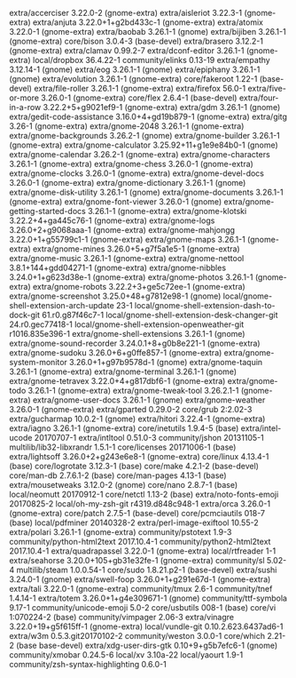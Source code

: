 extra/accerciser 3.22.0-2 (gnome-extra)
extra/aisleriot 3.22.3-1 (gnome-extra)
extra/anjuta 3.22.0+1+g2bd433c-1 (gnome-extra)
extra/atomix 3.22.0-1 (gnome-extra)
extra/baobab 3.26.1-1 (gnome)
extra/bijiben 3.26.1-1 (gnome-extra)
core/bison 3.0.4-3 (base-devel)
extra/brasero 3.12.2-1 (gnome-extra)
extra/clamav 0.99.2-7
extra/dconf-editor 3.26.1-1 (gnome-extra)
local/dropbox 36.4.22-1
community/elinks 0.13-19
extra/empathy 3.12.14-1 (gnome)
extra/eog 3.26.1-1 (gnome)
extra/epiphany 3.26.1-1 (gnome)
extra/evolution 3.26.1-1 (gnome-extra)
core/fakeroot 1.22-1 (base-devel)
extra/file-roller 3.26.1-1 (gnome-extra)
extra/firefox 56.0-1
extra/five-or-more 3.26.0-1 (gnome-extra)
core/flex 2.6.4-1 (base-devel)
extra/four-in-a-row 3.22.2+5+g9021ef9-1 (gnome-extra)
extra/gdm 3.26.1-1 (gnome)
extra/gedit-code-assistance 3.16.0+4+gd19b879-1 (gnome-extra)
extra/gitg 3.26-1 (gnome-extra)
extra/gnome-2048 3.26.1-1 (gnome-extra)
extra/gnome-backgrounds 3.26.2-1 (gnome)
extra/gnome-builder 3.26.1-1 (gnome-extra)
extra/gnome-calculator 3.25.92+11+g1e9e84b0-1 (gnome)
extra/gnome-calendar 3.26.2-1 (gnome-extra)
extra/gnome-characters 3.26.1-1 (gnome-extra)
extra/gnome-chess 3.26.0-1 (gnome-extra)
extra/gnome-clocks 3.26.0-1 (gnome-extra)
extra/gnome-devel-docs 3.26.0-1 (gnome-extra)
extra/gnome-dictionary 3.26.1-1 (gnome)
extra/gnome-disk-utility 3.26.1-1 (gnome)
extra/gnome-documents 3.26.1-1 (gnome-extra)
extra/gnome-font-viewer 3.26.0-1 (gnome)
extra/gnome-getting-started-docs 3.26.1-1 (gnome-extra)
extra/gnome-klotski 3.22.2+4+ga445c76-1 (gnome-extra)
extra/gnome-logs 3.26.0+2+g9068aaa-1 (gnome-extra)
extra/gnome-mahjongg 3.22.0+1+g55799c1-1 (gnome-extra)
extra/gnome-maps 3.26.1-1 (gnome-extra)
extra/gnome-mines 3.26.0+5+g7f5a1e5-1 (gnome-extra)
extra/gnome-music 3.26.1-1 (gnome-extra)
extra/gnome-nettool 3.8.1+144+gdd04271-1 (gnome-extra)
extra/gnome-nibbles 3.24.0+1+g623d38e-1 (gnome-extra)
extra/gnome-photos 3.26.1-1 (gnome-extra)
extra/gnome-robots 3.22.2+3+ge5c72ee-1 (gnome-extra)
extra/gnome-screenshot 3.25.0+48+g7812e98-1 (gnome)
local/gnome-shell-extension-arch-update 23-1
local/gnome-shell-extension-dash-to-dock-git 61.r0.g87f46c7-1
local/gnome-shell-extension-desk-changer-git 24.r0.gec77418-1
local/gnome-shell-extension-openweather-git r1016.835e396-1
extra/gnome-shell-extensions 3.26.1-1 (gnome)
extra/gnome-sound-recorder 3.24.0.1+8+g0b8e221-1 (gnome-extra)
extra/gnome-sudoku 3.26.0+6+g0ffe857-1 (gnome-extra)
extra/gnome-system-monitor 3.26.0+1+g97b9578d-1 (gnome)
extra/gnome-taquin 3.26.1-1 (gnome-extra)
extra/gnome-terminal 3.26.1-1 (gnome)
extra/gnome-tetravex 3.22.0+4+g817dbf6-1 (gnome-extra)
extra/gnome-todo 3.26.1-1 (gnome-extra)
extra/gnome-tweak-tool 3.26.2.1-1 (gnome-extra)
extra/gnome-user-docs 3.26.1-1 (gnome)
extra/gnome-weather 3.26.0-1 (gnome-extra)
extra/gparted 0.29.0-2
core/grub 2:2.02-3
extra/gucharmap 10.0.2-1 (gnome)
extra/hitori 3.22.4-1 (gnome-extra)
extra/iagno 3.26.1-1 (gnome-extra)
core/inetutils 1.9.4-5 (base)
extra/intel-ucode 20170707-1
extra/intltool 0.51.0-3
community/jshon 20131105-1
multilib/lib32-libxrandr 1.5.1-1
core/licenses 20171006-1 (base)
extra/lightsoff 3.26.0+2+g243e6e8-1 (gnome-extra)
core/linux 4.13.4-1 (base)
core/logrotate 3.12.3-1 (base)
core/make 4.2.1-2 (base-devel)
core/man-db 2.7.6.1-2 (base)
core/man-pages 4.13-1 (base)
extra/mousetweaks 3.12.0-2 (gnome)
core/nano 2.8.7-1 (base)
local/neomutt 20170912-1
core/netctl 1.13-2 (base)
extra/noto-fonts-emoji 20170825-2
local/oh-my-zsh-git r4319.d848c948-1
extra/orca 3.26.0-1 (gnome-extra)
core/patch 2.7.5-1 (base-devel)
core/pcmciautils 018-7 (base)
local/pdfminer 20140328-2
extra/perl-image-exiftool 10.55-2
extra/polari 3.26.1-1 (gnome-extra)
community/pstotext 1.9-3
community/python-html2text 2017.10.4-1
community/python2-html2text 2017.10.4-1
extra/quadrapassel 3.22.0-1 (gnome-extra)
local/rtfreader 1-1
extra/seahorse 3.20.0+105+gb31e32fe-1 (gnome-extra)
community/sl 5.02-4
multilib/steam 1.0.0.54-1
core/sudo 1.8.21.p2-1 (base-devel)
extra/sushi 3.24.0-1 (gnome)
extra/swell-foop 3.26.0+1+g291e67d-1 (gnome-extra)
extra/tali 3.22.0-1 (gnome-extra)
community/tmux 2.6-1
community/tnef 1.4.14-1
extra/totem 3.26.0+1+g4e309671-1 (gnome)
community/ttf-symbola 9.17-1
community/unicode-emoji 5.0-2
core/usbutils 008-1 (base)
core/vi 1:070224-2 (base)
community/vimpager 2.06-3
extra/vinagre 3.22.0+19+g5f615ff-1 (gnome-extra)
local/vundle-git 0.10.2.623.6437ad6-1
extra/w3m 0.5.3.git20170102-2
community/weston 3.0.0-1
core/which 2.21-2 (base base-devel)
extra/xdg-user-dirs-gtk 0.10+9+g5b7efc6-1 (gnome)
community/xmobar 0.24.5-6
local/xv 3.10a-22
local/yaourt 1.9-1
community/zsh-syntax-highlighting 0.6.0-1
